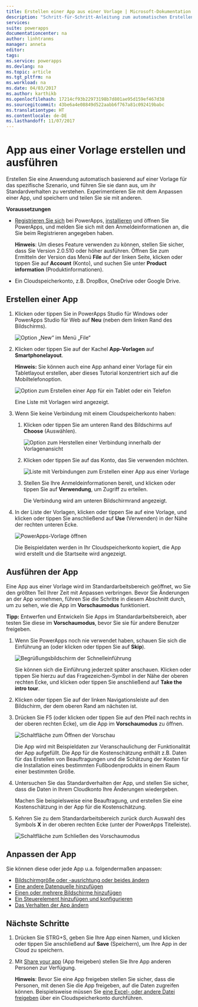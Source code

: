 ```yaml
---
title: Erstellen einer App aus einer Vorlage | Microsoft-Dokumentation
description: "Schritt-für-Schritt-Anleitung zum automatischen Erstellen einer App auf Grundlage einer Vorlage, mit anschließendem Speichern."
services: 
suite: powerapps
documentationcenter: na
author: linhtranms
manager: anneta
editor: 
tags: 
ms.service: powerapps
ms.devlang: na
ms.topic: article
ms.tgt_pltfrm: na
ms.workload: na
ms.date: 04/03/2017
ms.author: karthikb
ms.openlocfilehash: 17214cf93b22973198b7d801ae95d159ef467d38
ms.sourcegitcommit: 43be6a4e08849d522aabb6f767a81c092419babc
ms.translationtype: HT
ms.contentlocale: de-DE
ms.lasthandoff: 11/07/2017
---
```

# <a name="create-and-run-an-app-from-a-template"></a>App aus einer Vorlage erstellen und ausführen
Erstellen Sie eine Anwendung automatisch basierend auf einer Vorlage für das spezifische Szenario, und führen Sie sie dann aus, um ihr Standardverhalten zu verstehen. Experimentieren Sie mit dem Anpassen einer App, und speichern und teilen Sie sie mit anderen.

**Voraussetzungen**

* [Registrieren Sie sich](signup-for-powerapps.md) bei PowerApps, [installieren](http://aka.ms/powerappsinstall) und öffnen Sie PowerApps, und melden Sie sich mit den Anmeldeinformationen an, die Sie beim Registrieren angegeben haben.
  
    **Hinweis**: Um dieses Feature verwenden zu können, stellen Sie sicher, dass Sie Version 2.0.510 oder höher ausführen. Öffnen Sie zum Ermitteln der Version das Menü **File** auf der linken Seite, klicken oder tippen Sie auf **Account** (Konto), und suchen Sie unter **Product information** (Produktinformationen).
* Ein Cloudspeicherkonto, z.B. DropBox, OneDrive oder Google Drive.

## <a name="create-an-app"></a>Erstellen einer App
1. Klicken oder tippen Sie in PowerApps Studio für Windows oder PowerApps Studio für Web auf **Neu** (neben dem linken Rand des Bildschirms).
   
    ![Option „New“ im Menü „File“](./media/get-started-test-drive/file-new.png)
2. Klicken oder tippen Sie auf der Kachel **App-Vorlagen** auf **Smartphonelayout**.
   
   **Hinweis:** Sie können auch eine App anhand einer Vorlage für ein Tabletlayout erstellen, aber dieses Tutorial konzentriert sich auf die Mobiltelefonoption.
   
   ![Option zum Erstellen einer App für ein Tablet oder ein Telefon](./media/get-started-test-drive/phone-app.png)
   
   Eine Liste mit Vorlagen wird angezeigt.
3. Wenn Sie keine Verbindung mit einem Cloudspeicherkonto haben:
   
   1. Klicken oder tippen Sie am unteren Rand des Bildschirms auf **Choose** (Auswählen).
      
       ![Option zum Herstellen einer Verbindung innerhalb der Vorlagenansicht](./media/get-started-test-drive/add-connection.png)
   2. Klicken oder tippen Sie auf das Konto, das Sie verwenden möchten.
      
       ![Liste mit Verbindungen zum Erstellen einer App aus einer Vorlage](./media/get-started-test-drive/store-data.png)
   3. Stellen Sie Ihre Anmeldeinformationen bereit, und klicken oder tippen Sie auf **Verwendung**, um Zugriff zu erteilen.
      
       Die Verbindung wird am unteren Bildschirmrand angezeigt.
4. In der Liste der Vorlagen, klicken oder tippen Sie auf eine Vorlage, und klicken oder tippen Sie anschließend auf **Use** (Verwenden) in der Nähe der rechten unteren Ecke.
   
    ![PowerApps-Vorlage öffnen](./media/get-started-test-drive/open-template.png)
   
    Die Beispieldaten werden in Ihr Cloudspeicherkonto kopiert, die App wird erstellt und die Startseite wird angezeigt.

## <a name="run-the-app"></a>Ausführen der App
Eine App aus einer Vorlage wird im Standardarbeitsbereich geöffnet, wo Sie den größten Teil Ihrer Zeit mit Anpassen verbringen. Bevor Sie Änderungen an der App vornehmen, führen Sie die Schritte in diesem Abschnitt durch, um zu sehen, wie die App im **Vorschaumodus** funktioniert.

**Tipp:** Entwerfen und Entwickeln Sie Apps im Standardarbeitsbereich, aber testen Sie diese im **Vorschaumodus**, bevor Sie sie für andere Benutzer freigeben.

1. Wenn Sie PowerApps noch nie verwendet haben, schauen Sie sich die Einführung an (oder klicken oder tippen Sie auf **Skip**).
   
    ![Begrüßungsbildschirm der Schnelleinführung](./media/get-started-test-drive/quick-tour.png)
   
    Sie können sich die Einführung jederzeit später anschauen. Klicken oder tippen Sie hierzu auf das Fragezeichen-Symbol in der Nähe der oberen rechten Ecke, und klicken oder tippen Sie anschließend auf **Take the intro tour**.
2. Klicken oder tippen Sie auf der linken Navigationsleiste auf den Bildschirm, der dem oberen Rand am nächsten ist.
3. Drücken Sie F5 (oder klicken oder tippen Sie auf den Pfeil nach rechts in der oberen rechten Ecke), um die App im **Vorschaumodus** zu öffnen.
   
    ![Schaltfläche zum Öffnen der Vorschau](./media/get-started-test-drive/open-preview.png)
   
    Die App wird mit Beispieldaten zur Veranschaulichung der Funktionalität der App aufgefüllt. Die App für die Kostenschätzung enthält z.B. Daten für das Erstellen von Beauftragungen und die Schätzung der Kosten für die Installation eines bestimmten Fußbodenprodukts in einem Raum einer bestimmten Größe.
4. Untersuchen Sie das Standardverhalten der App, und stellen Sie sicher, dass die Daten in Ihrem Cloudkonto Ihre Änderungen wiedergeben.
   
    Machen Sie beispielsweise eine Beauftragung, und erstellen Sie eine Kostenschätzung in der App für die Kostenschätzung.
5. Kehren Sie zu dem Standardarbeitsbereich zurück durch Auswahl des Symbols **X** in der oberen rechten Ecke (unter der PowerApps Titelleiste).
   
    ![Schaltfläche zum Schließen des Vorschaumodus](./media/get-started-test-drive/close-preview.png)

## <a name="customize-the-app"></a>Anpassen der App
Sie können diese oder jede App u.a. folgendermaßen anpassen:

* [Bildschirmgröße oder -ausrichtung oder beides ändern](set-aspect-ratio-portrait-landscape.md)
* [Eine andere Datenquelle hinzufügen](add-data-connection.md)
* [Einen oder mehrere Bildschirme hinzufügen](add-screen-context-variables.md)
* [Ein Steuerelement hinzufügen und konfigurieren](add-configure-controls.md)
* [Das Verhalten der App ändern](working-with-formulas.md)

## <a name="next-steps"></a>Nächste Schritte
1. Drücken Sie STRG+S, geben Sie Ihre App einen Namen, und klicken oder tippen Sie anschließend auf **Save** (Speichern), um Ihre App in der Cloud zu speichern.
2. Mit [Share your app](share-app.md) (App freigeben) stellen Sie Ihre App anderen Personen zur Verfügung.
   
    **Hinweis**: Bevor Sie eine App freigeben stellen Sie sicher, dass die Personen, mit denen Sie die App freigeben, auf die Daten zugreifen können. Beispielsweise müssen Sie [eine Excel- oder andere Datei freigeben](share-app-data.md) über ein Cloudspeicherkonto durchführen.

